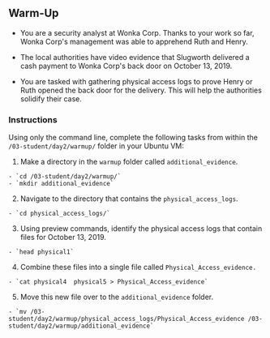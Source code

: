 ## Warm-Up

- You are a security analyst at Wonka Corp. Thanks to your work so far, Wonka Corp's management was able to apprehend Ruth and Henry.

- The local authorities have video evidence that Slugworth delivered a cash payment to Wonka Corp's back door on October 13, 2019.

- You are tasked with gathering physical access logs to prove Henry or Ruth opened the back door for the delivery. This will help the authorities solidify their case.

### Instructions

Using only the command line, complete the following tasks from within the `/03-student/day2/warmup/` folder in your Ubuntu VM:
  
  1. Make a directory in the `warmup` folder called `additional_evidence`.

    - `cd /03-student/day2/warmup/`
    - `mkdir additional_evidence`

  2. Navigate to the directory that contains the `physical_access_logs`.

    - `cd physical_access_logs/`

  3. Using preview commands, identify the physical access logs that contain files for October 13, 2019.

    - `head physical1`

  4. Combine these files into a single file called `Physical_Access_evidence.`

    - `cat physical4  physical5 > Physical_Access_evidence`

  5. Move this new file over to the `additional_evidence` folder.

    - `mv /03-student/day2/warmup/physical_access_logs/Physical_Access_evidence /03-student/day2/warmup/additional_evidence`
 
